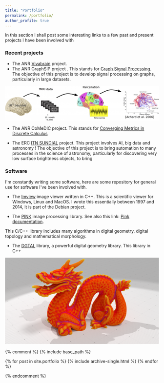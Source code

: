 ```yaml
---
title: "Portfolio"
permalink: /portfolio/
author_profile: true
---
```


In this section I shall post some interesting links to a few past and
present projects I have been involved with

### Recent projects

* The ANR [Vivabrain](http://icube-vivabrain.unistra.fr/index.php/Home) project.
* The ANR GraphSIP project . This stands for
[Graph Signal Processing](https://graphsip.greyc.fr). The objective of
this project is to develop signal processing on graphs, particularly
in large datasets.

![A complex graph derived from neural data](/files/portfolio/NeuroimagingGraph.png)

* The ANR CoMeDIC project. This stands for
[Converging Metrics in Discrete Calculus](https://www.lama.univ-smb.fr/comedic/)

* The ERC [ITN SUNDIAL](https://www.astro.rug.nl/~sundial/)
  project. This project involves AI, big data and astronomy ! The
  objective of this project is to bring automation to many processes
  in the science of astronomy, particularly for discovering very low
  surface brightness objects, to bring 

### Software

I'm constantly writing some software, here are some repository for
general use for software I've been involved with.

* The [Imview](https://sourceforge.net/projects/imview/) image
  viewer written in C++. This is a scientific viewer for Windows, Linux and MacOS. I
  wrote this essentially between 1997 and 2014, It is part of the
  Debian project. 

* The [PINK](http://ibipio.hu/joomla/) image processing library. See also this
  link:
  [Pink documentation](https://perso.esiee.fr/~coupriem/Pink/doc/html/index.html).

This C/C++ library includes many algorithms in digital geometry, digital
topology and mathematical morphology.

* The [DGTAL](https://dgtal.org/) library, a powerful digital geometry
  library. This library in C++ 

![Mean curvature on the "dragon" shape](/files/portfolio/dragon512.png)

{% comment %}
{% include base_path %}


{% for post in site.portfolio %}
  {% include archive-single.html %}
{% endfor %}

{% endcomment %}

